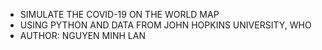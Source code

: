 - SIMULATE THE COVID-19 ON THE WORLD MAP
- USING PYTHON AND DATA FROM JOHN HOPKINS UNIVERSITY, WHO
- AUTHOR: NGUYEN MINH LAN
